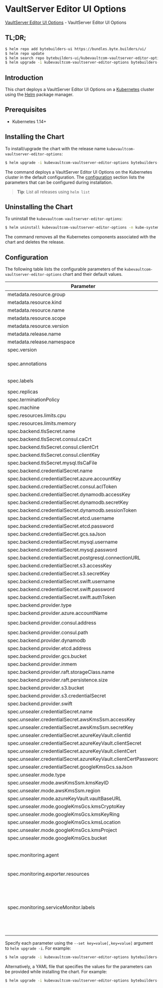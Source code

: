 # VaultServer Editor UI Options

[VaultServer Editor UI Options](https://byte.builders) - VaultServer Editor UI Options

## TL;DR;

```bash
$ helm repo add bytebuilders-ui https://bundles.byte.builders/ui/
$ helm repo update
$ helm search repo bytebuilders-ui/kubevaultcom-vaultserver-editor-options --version=v0.4.9
$ helm upgrade -i kubevaultcom-vaultserver-editor-options bytebuilders-ui/kubevaultcom-vaultserver-editor-options -n kube-system --create-namespace --version=v0.4.9
```

## Introduction

This chart deploys a VaultServer Editor UI Options on a [Kubernetes](http://kubernetes.io) cluster using the [Helm](https://helm.sh) package manager.

## Prerequisites

- Kubernetes 1.14+

## Installing the Chart

To install/upgrade the chart with the release name `kubevaultcom-vaultserver-editor-options`:

```bash
$ helm upgrade -i kubevaultcom-vaultserver-editor-options bytebuilders-ui/kubevaultcom-vaultserver-editor-options -n kube-system --create-namespace --version=v0.4.9
```

The command deploys a VaultServer Editor UI Options on the Kubernetes cluster in the default configuration. The [configuration](#configuration) section lists the parameters that can be configured during installation.

> **Tip**: List all releases using `helm list`

## Uninstalling the Chart

To uninstall the `kubevaultcom-vaultserver-editor-options`:

```bash
$ helm uninstall kubevaultcom-vaultserver-editor-options -n kube-system
```

The command removes all the Kubernetes components associated with the chart and deletes the release.

## Configuration

The following table lists the configurable parameters of the `kubevaultcom-vaultserver-editor-options` chart and their default values.

|                            Parameter                            |                                                                                Description                                                                                |                          Default                          |
|-----------------------------------------------------------------|---------------------------------------------------------------------------------------------------------------------------------------------------------------------------|-----------------------------------------------------------|
| metadata.resource.group                                         |                                                                                                                                                                           | <code>kubevault.com</code>                                |
| metadata.resource.kind                                          |                                                                                                                                                                           | <code>VaultServer</code>                                  |
| metadata.resource.name                                          |                                                                                                                                                                           | <code>vaultservers</code>                                 |
| metadata.resource.scope                                         |                                                                                                                                                                           | <code>Namespaced</code>                                   |
| metadata.resource.version                                       |                                                                                                                                                                           | <code>v1alpha1</code>                                     |
| metadata.release.name                                           | Release name                                                                                                                                                              | <code>""</code>                                           |
| metadata.release.namespace                                      | Release namespace                                                                                                                                                         | <code>""</code>                                           |
| spec.version                                                    | List options                                                                                                                                                              | <code>1.8.2</code>                                        |
| spec.annotations                                                | Annotations to add to the database custom resource                                                                                                                        | <code>{}</code>                                           |
| spec.labels                                                     | Labels to add to all the template objects                                                                                                                                 | <code>{}</code>                                           |
| spec.replicas                                                   |                                                                                                                                                                           | <code>3</code>                                            |
| spec.terminationPolicy                                          |                                                                                                                                                                           | <code>WipeOut</code>                                      |
| spec.machine                                                    |                                                                                                                                                                           | <code>""</code>                                           |
| spec.resources.limits.cpu                                       |                                                                                                                                                                           | <code>500m</code>                                         |
| spec.resources.limits.memory                                    |                                                                                                                                                                           | <code>1Gi</code>                                          |
| spec.backend.tlsSecret.name                                     |                                                                                                                                                                           | <code>""</code>                                           |
| spec.backend.tlsSecret.consul.caCrt                             |                                                                                                                                                                           | <code><ca-cert></code>                                    |
| spec.backend.tlsSecret.consul.clientCrt                         |                                                                                                                                                                           | <code><client-cert></code>                                |
| spec.backend.tlsSecret.consul.clientKey                         |                                                                                                                                                                           | <code><client-key></code>                                 |
| spec.backend.tlsSecret.mysql.tlsCaFile                          |                                                                                                                                                                           | <code><tls-ca-file></code>                                |
| spec.backend.credentialSecret.name                              |                                                                                                                                                                           | <code>""</code>                                           |
| spec.backend.credentialSecret.azure.accountKey                  |                                                                                                                                                                           | <code><account_key></code>                                |
| spec.backend.credentialSecret.consul.aclToken                   |                                                                                                                                                                           | <code><acl-token></code>                                  |
| spec.backend.credentialSecret.dynamodb.accessKey                |                                                                                                                                                                           | <code><access_key></code>                                 |
| spec.backend.credentialSecret.dynamodb.secretKey                |                                                                                                                                                                           | <code><secret_key></code>                                 |
| spec.backend.credentialSecret.dynamodb.sessionToken             |                                                                                                                                                                           | <code><session-token></code>                              |
| spec.backend.credentialSecret.etcd.username                     |                                                                                                                                                                           | <code><username></code>                                   |
| spec.backend.credentialSecret.etcd.password                     |                                                                                                                                                                           | <code><password></code>                                   |
| spec.backend.credentialSecret.gcs.saJson                        |                                                                                                                                                                           | <code><gcs-sa.json></code>                                |
| spec.backend.credentialSecret.mysql.username                    |                                                                                                                                                                           | <code><username></code>                                   |
| spec.backend.credentialSecret.mysql.password                    |                                                                                                                                                                           | <code><password></code>                                   |
| spec.backend.credentialSecret.postgresql.connectionURL          |                                                                                                                                                                           | <code><connection_url></code>                             |
| spec.backend.credentialSecret.s3.accessKey                      |                                                                                                                                                                           | <code><access_key></code>                                 |
| spec.backend.credentialSecret.s3.secretKey                      |                                                                                                                                                                           | <code><secret_key></code>                                 |
| spec.backend.credentialSecret.swift.username                    |                                                                                                                                                                           | <code><username></code>                                   |
| spec.backend.credentialSecret.swift.password                    |                                                                                                                                                                           | <code><password></code>                                   |
| spec.backend.credentialSecret.swift.authToken                   |                                                                                                                                                                           | <code><auth-token></code>                                 |
| spec.backend.provider.type                                      |                                                                                                                                                                           | <code>raft</code>                                         |
| spec.backend.provider.azure.accountName                         |                                                                                                                                                                           | <code><account-name></code>                               |
| spec.backend.provider.consul.address                            |                                                                                                                                                                           | <code>"http://consul-server.default.svc:8500"</code>      |
| spec.backend.provider.consul.path                               |                                                                                                                                                                           | <code>"vault"</code>                                      |
| spec.backend.provider.dynamodb                                  |                                                                                                                                                                           | <code>{}</code>                                           |
| spec.backend.provider.etcd.address                              |                                                                                                                                                                           | <code><etcd-server-address></code>                        |
| spec.backend.provider.gcs.bucket                                |                                                                                                                                                                           | <code><bucket-name></code>                                |
| spec.backend.provider.inmem                                     |                                                                                                                                                                           | <code>{}</code>                                           |
| spec.backend.provider.raft.storageClass.name                    |                                                                                                                                                                           | <code>standard</code>                                     |
| spec.backend.provider.raft.persistence.size                     |                                                                                                                                                                           | <code>10Gi</code>                                         |
| spec.backend.provider.s3.bucket                                 |                                                                                                                                                                           | <code><bucket-name></code>                                |
| spec.backend.provider.s3.credentialSecret                       |                                                                                                                                                                           | <code>vault-backend-creds</code>                          |
| spec.backend.provider.swift                                     |                                                                                                                                                                           | <code>{}</code>                                           |
| spec.unsealer.credentialSecret.name                             |                                                                                                                                                                           | <code>""</code>                                           |
| spec.unsealer.credentialSecret.awsKmsSsm.accessKey              |                                                                                                                                                                           | <code><access_key></code>                                 |
| spec.unsealer.credentialSecret.awsKmsSsm.secretKey              |                                                                                                                                                                           | <code><secret_key></code>                                 |
| spec.unsealer.credentialSecret.azureKeyVault.clientId           |                                                                                                                                                                           | <code><client-cert></code>                                |
| spec.unsealer.credentialSecret.azureKeyVault.clientSecret       |                                                                                                                                                                           | <code><client-secret></code>                              |
| spec.unsealer.credentialSecret.azureKeyVault.clientCert         |                                                                                                                                                                           | <code><client-cert></code>                                |
| spec.unsealer.credentialSecret.azureKeyVault.clientCertPassword |                                                                                                                                                                           | <code><client-cert-password></code>                       |
| spec.unsealer.credentialSecret.googleKmsGcs.saJson              |                                                                                                                                                                           | <code>""</code>                                           |
| spec.unsealer.mode.type                                         |                                                                                                                                                                           | <code>kubernetesSecret</code>                             |
| spec.unsealer.mode.awsKmsSsm.kmsKeyID                           |                                                                                                                                                                           | <code><kms-key-id></code>                                 |
| spec.unsealer.mode.awsKmsSsm.region                             |                                                                                                                                                                           | <code><region></code>                                     |
| spec.unsealer.mode.azureKeyVault.vaultBaseURL                   |                                                                                                                                                                           | <code><vault-base-url></code>                             |
| spec.unsealer.mode.googleKmsGcs.kmsCryptoKey                    |                                                                                                                                                                           | <code><kms-key></code>                                    |
| spec.unsealer.mode.googleKmsGcs.kmsKeyRing                      |                                                                                                                                                                           | <code><kms-ring></code>                                   |
| spec.unsealer.mode.googleKmsGcs.kmsLocation                     |                                                                                                                                                                           | <code><kms-location></code>                               |
| spec.unsealer.mode.googleKmsGcs.kmsProject                      |                                                                                                                                                                           | <code><project-name></code>                               |
| spec.unsealer.mode.googleKmsGcs.bucket                          |                                                                                                                                                                           | <code><bucket-name></code>                                |
| spec.monitoring.agent                                           | Name of monitoring agent (one of "prometheus.io", "prometheus.io/operator", "prometheus.io/builtin")                                                                      | <code>prometheus.io/operator</code>                       |
| spec.monitoring.exporter.resources                              |                                                                                                                                                                           | <code>{"requests":{"cpu":"100m","memory":"128Mi"}}</code> |
| spec.monitoring.serviceMonitor.labels                           | Specify the labels for ServiceMonitor. Prometheus crd will select ServiceMonitor using these labels. Only usable when monitoring agent is `prometheus.io/webhook server`. | <code>{}</code>                                           |


Specify each parameter using the `--set key=value[,key=value]` argument to `helm upgrade -i`. For example:

```bash
$ helm upgrade -i kubevaultcom-vaultserver-editor-options bytebuilders-ui/kubevaultcom-vaultserver-editor-options -n kube-system --create-namespace --version=v0.4.9 --set metadata.resource.group=kubevault.com
```

Alternatively, a YAML file that specifies the values for the parameters can be provided while
installing the chart. For example:

```bash
$ helm upgrade -i kubevaultcom-vaultserver-editor-options bytebuilders-ui/kubevaultcom-vaultserver-editor-options -n kube-system --create-namespace --version=v0.4.9 --values values.yaml
```
